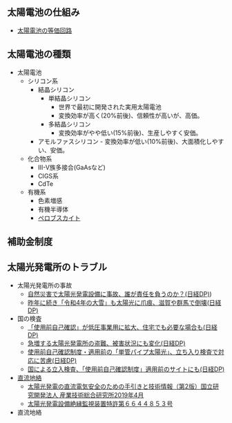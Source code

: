 ## 太陽電池の仕組み

- [太陽電池の等価回路](electricity/solar/solar-cell-equivalent-circuit.md)


## 太陽電池の種類

- 太陽電池
	- シリコン系
		- 結晶シリコン
			- 単結晶シリコン
				- 世界で最初に開発された実用太陽電池
				- 変換効率が高く(20%前後)、信頼性が高いが、高価。
			- 多結晶シリコン
				- 変換効率がやや低い(15%前後)、生産しやすく安価。
		- アモルファスシリコン
				- 変換効率が低い(10%前後)、大面積化しやすい、安価。
	- 化合物系
		- Ⅲ-V族多接合(GaAsなど)
		- CIGS系
		- CdTe
	- 有機系
		- 色素増感
		- 有機半導体
        - [ペロブスカイト](./perovskite-solar-cell.md)



## 補助金制度


## 太陽光発電所のトラブル

- 太陽光発電所の事故
    - [自然災害で太陽光発電設備に事故、誰が責任を負うのか？(日経DP)](https://project.nikkeibp.co.jp/ms/atcl/19/feature/00005/122000043/))
    - [昨年に続き「令和4年の大雪」も太陽光に爪痕、滋賀や群馬で倒壊(日経DP)](https://project.nikkeibp.co.jp/ms/atcl/19/feature/00002/00099/)
- 国の検査
    - [「使用前自己確認」が低圧事業用に拡大、住宅でも必要な場合も(日経DP)](https://project.nikkeibp.co.jp/ms/atcl/19/feature/00002/00132/?ST=msb)
    - [急増する太陽光発電所の盗難、被害状況にも変化(日経DP)](https://project.nikkeibp.co.jp/ms/atcl/19/feature/00002/00131/?ST=msb)
    - [使用前自己確認制度・適用前の「単管パイプ太陽光」、立ち入り検査で対応に苦慮(日経DP)](https://project.nikkeibp.co.jp/ms/atcl/19/feature/00002/00127/?ST=msb)
    - [国による立入検査、「使用前自己確認制度」適用前のサイトにも(日経DP)](https://project.nikkeibp.co.jp/ms/atcl/19/feature/00002/00122/?ST=msb)
- [直流地絡](./dc-ground-fault.md)
    - [太陽光発電の直流電気安全のための手引きと技術情報（第2版）国立研究開発法人  産業技術総合研究所2019年4月](https://unit.aist.go.jp/rpd-envene/PV/ja/service/PV_Electrical_Safety/Technical_Information_on_PV_Electrical_Safety2(AIST2019).pdf)
    - [太陽光発電設備絶縁監視装置特許第６６４４８５３号](https://www.chuden.co.jp/resource/seicho_kaihatsu/kaihatsu/techno/techno_webtenzikai2020/techno_webtenzikai2020_63_5.pdf)
- 直流地絡
